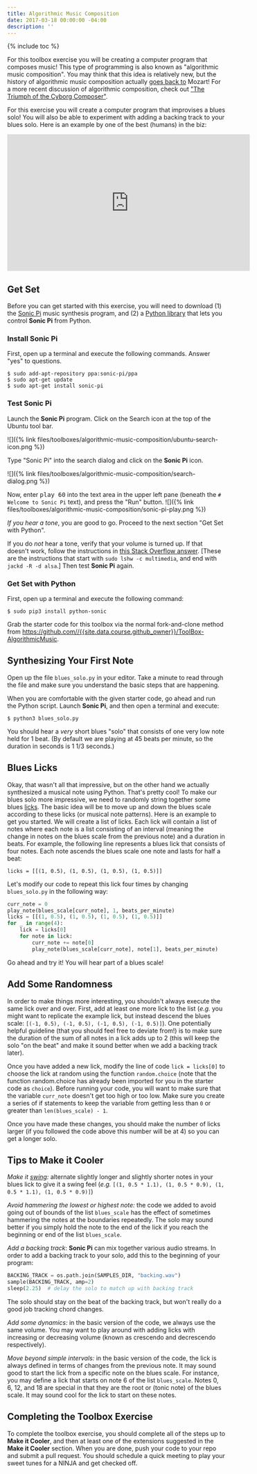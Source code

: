 ```yaml
---
title: Algorithmic Music Composition
date: 2017-03-18 00:00:00 -04:00
description: ''
---
```


{% include toc %}

For this toolbox exercise you will be creating a computer program that
composes music! This type of programming is also known as "algorithmic music
composition". You may think that this idea is relatively new, but the history
of algorithmic music composition actually [goes back
to](http://en.wikipedia.org/wiki/Musikalisches_W%C3%BCrfelspiel) Mozart! For a
more recent discussion of algorithmic composition, check out ["The Triumph of
the Cyborg Composer"](http://www.psmag.com/books-and-culture/triumph-of-the-cyborg-composer-8507).

For this exercise you will create a computer program that improvises a blues
solo! You will also be able to experiment with adding a backing track to your
blues solo. Here is an example by one of the best (humans) in the biz:

<iframe class="youtube-player" width="560" height="315" src="https://www.youtube.com/embed/MpRIYi721WE" frameborder="0" allowfullscreen></iframe>

## Get Set

Before you can get started with this exercise, you will need to download
(1) the
[Sonic Pi](http://sonic-pi.net) music synthesis program, and
(2) a [Python library](https://github.com/gkvoelkl/python-sonic) that lets you control **Sonic Pi** from Python.

### Install Sonic Pi

First, open up a terminal and execute the following commands. Answer "yes" to questions.

    $ sudo add-apt-repository ppa:sonic-pi/ppa
    $ sudo apt-get update
    $ sudo apt-get install sonic-pi

### Test Sonic Pi

Launch the **Sonic Pi** program. Click on the Search icon at the top of the Ubuntu tool bar.

![]({% link files/toolboxes/algorithmic-music-composition/ubuntu-search-icon.png %})

Type "Sonic Pi" into the search dialog and click on the **Sonic Pi** icon.

![]({% link files/toolboxes/algorithmic-music-composition/search-dialog.png %})

Now, enter <kbd>play 60</kbd> into the text area in the upper left pane (beneath the <code># Welcome to Sonic Pi</code>
text), and press the "Run" button. ![]({% link files/toolboxes/algorithmic-music-composition/sonic-pi-play.png %})

*If you hear a tone*, you are good to go. Proceed to the next section "Get Set with Python".

If you do *not* hear a tone, verify that your volume is turned up.
If that doesn't work, follow the instructions in
[this Stack Overflow answer](http://stackoverflow.com/a/12768031/220667).
[These are the instructions that start with `sudo lshw -c multimedia`, and end with `jackd -R -d alsa`.]
Then test **Sonic Pi** again.

### Get Set with Python

First, open up a terminal and execute the following command:

    $ sudo pip3 install python-sonic

Grab the starter code for this toolbox via the normal fork-and-clone method
from <https://github.com//{{site.data.course.github_owner}}/ToolBox-AlgorithmicMusic>.

## Synthesizing Your First Note

Open up the file `blues_solo.py` in your editor. Take a minute to read
through the file and make sure you understand the basic steps that are
happening.

When you are comfortable with the given starter code, go ahead and run the
Python script. Launch **Sonic Pi**, and then open a terminal and execute:

    $ python3 blues_solo.py

You should hear a _very_ short blues "solo" that consists of one very low note
held for 1 beat. (By default we are playing at 45 beats per minute, so the
duration in seconds is 1 1/3 seconds.)

## Blues Licks

Okay, that wasn't all that impressive, but on the other hand we actually
synthesized a musical note using Python. That's pretty cool! To make our blues
solo more impressive, we need to randomly string together some blues
[licks](http://en.wikipedia.org/wiki/Lick_%28music%29). The basic idea will be
to move up and down the blues scale according to these licks (or musical note
patterns). Here is an example to get you started. We will create a list of
licks. Each lick will contain a list of notes where each note is a list
consisting of an interval (meaning the change in notes on the blues scale from
the previous note) and a duration in beats. For example, the following line
represents a blues lick that consists of four notes. Each note ascends the
blues scale one note and lasts for half a beat:

    licks = [[(1, 0.5), (1, 0.5), (1, 0.5), (1, 0.5)]]

Let's modify our code to repeat this lick four times by changing `blues_solo.py`
in the following way:

```python
curr_note = 0
play_note(blues_scale[curr_note], 1, beats_per_minute)
licks = [[(1, 0.5), (1, 0.5), (1, 0.5), (1, 0.5)]]
for _ in range(4):
    lick = licks[0]
    for note in lick:
        curr_note += note[0]
        play_note(blues_scale[curr_note], note[1], beats_per_minute)
```

Go ahead and try it! You will hear part of a blues scale!

## Add Some Randomness

In order to make things more interesting, you shouldn't always execute the
same lick over and over. First, add at least one more lick to the list (*e.g.*
you might want to replicate the example lick, but instead descend the blues
scale: `[(-1, 0.5), (-1, 0.5), (-1, 0.5), (-1, 0.5)]`). One potentially
helpful guideline (that you should feel free to deviate from!) is to make sure
the duration of the sum of all notes in a lick adds up to 2 (this will keep
the solo "on the beat" and make it sound better when we add a backing track
later).

Once you have added a new lick, modify the line of code `lick = licks[0]` to
choose the lick at random using the function `random.choice` (note that the
function random.choice has already been imported for you in the starter code
as `choice`). Before running your code, you will want to make sure that the
variable `curr_note` doesn't get too high or too low. Make sure you create a
series of if statements to keep the variable from getting less than `0` or
greater than `len(blues_scale) - 1`.

Once you have made these changes, you should make the number of licks larger
(if you followed the code above this number will be at 4) so you can get a
longer solo.

## Tips to Make it Cooler

_Make it [swing](http://en.wikipedia.org/wiki/Swing_%28jazz_performance_style%29#Swing_as_a_rhythmic_style):_
alternate slightly longer and slightly shorter notes in your blues lick to
give it a swing feel (*e.g.*
`[(1, 0.5 * 1.1), (1, 0.5 * 0.9), (1, 0.5 * 1.1), (1, 0.5 * 0.9)]`)

_Avoid hammering the lowest or highest note:_ the code we added to avoid going
out of bounds of the list `blues_scale` has the effect of sometimes hammering
the notes at the boundaries repeatedly. The solo may sound better if you
simply hold the note to the end of the lick if you reach the beginning or end
of the list `blues_scale`.

_Add a backing track_: **Sonic Pi** can mix together various audio streams.
In order to add a backing track to your solo, add this to the beginning of
your program:

```python
BACKING_TRACK = os.path.join(SAMPLES_DIR, "backing.wav")
sample(BACKING_TRACK, amp=2)
sleep(2.25)  # delay the solo to match up with backing track
```

The solo should stay on the beat of the backing track, but won't really do a
good job tracking chord changes.

_Add some dynamics:_ in the basic version of the code, we always use the same
volume. You may want to play around with adding licks with increasing or
decreasing volume (known as crescendo and decrescendo respectively).

_Move beyond simple intervals:_ in the basic version of the code, the lick is
always defined in terms of changes from the previous note. It may sound good
to start the lick from a specific note on the blues scale. For instance, you
may define a lick that starts on note 6 of the list `blues_scale`. Notes 0, 6,
12, and 18 are special in that they are the root or (tonic note) of the blues
scale. It may sound cool for the lick to start on these notes.

## Completing the Toolbox Exercise

To complete the toolbox exercise, you should complete all of the steps up to
**Make it Cooler**, and then at least one of the extensions suggested in the
**Make it Cooler** section. When you are done, push your code to your repo and
submit a pull request. You should schedule a quick meeting to play your sweet
tunes for a NINJA and get checked off.
